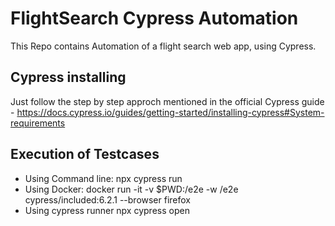 # FlightSearch Cypress Automation
This Repo contains Automation of a flight search web app, using Cypress.

## Cypress installing
Just follow the step by step approch mentioned in the official Cypress guide - https://docs.cypress.io/guides/getting-started/installing-cypress#System-requirements

## Execution of Testcases
* Using Command line:
  npx cypress run
* Using Docker:
  docker run -it -v $PWD:/e2e -w /e2e cypress/included:6.2.1 --browser firefox
* Using cypress runner
  npx cypress open
